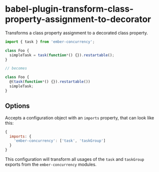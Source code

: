 # babel-plugin-transform-class-property-assignment-to-decorator

Transforms a class property assignment to a decorated class property.

```js
import { task } from 'ember-concurrency';

class Foo {
  simpleTask = task(function*() {}).restartable();
}

// becomes

class Foo {
  @(task(function*() {}).restartable())
  simpleTask;
}
```

## Options

Accepts a configuration object with an `imports` property, that can look like
this:

```js
{
  imports: {
    'ember-concurrency': ['task', 'taskGroup']
  }
}
```

This configuration will transform all usages of the `task` and `taskGroup`
exports from the `ember-concurrency` modules.
